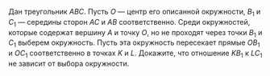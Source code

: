Дан треугольник $ABC$. Пусть $O$  — центр его описанной окружности, ${{B}_{1}}$ и ${{C}_{1}}$  — середины сторон $AC$ и $AB$  соответственно. Среди окружностей, которые содержат вершину $A$ и точку $O$, но не проходят через точки ${{B}_{1}}$ и ${{C}_{1}}$ выберем окружность. Пусть эта окружность пересекает прямые $O{{B}_{1}}$ и $O{{C}_{1}}$  соответственно в точках $K$  и $L$. Докажите, что отношение $K{{B}_{1}}$ к $L{{C}_{1}}$ не зависит от выбора окружности.